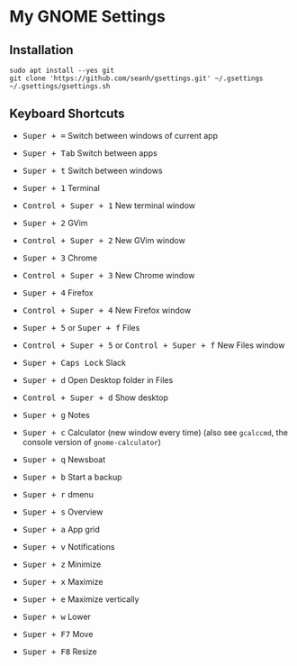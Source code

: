 My GNOME Settings
=================

Installation
------------

```terminal
sudo apt install --yes git
git clone 'https://github.com/seanh/gsettings.git' ~/.gsettings
~/.gsettings/gsettings.sh
```

Keyboard Shortcuts
------------------

* <kbd><kbd>Super</kbd> + <kbd>=</kbd></kbd> Switch between windows of current app
* <kbd><kbd>Super</kbd> + <kbd>Tab</kbd></kbd> Switch between apps
* <kbd><kbd>Super</kbd> + <kbd>t</kbd></kbd> Switch between windows

* <kbd><kbd>Super</kbd> + <kbd>1</kbd></kbd> Terminal
* <kbd><kbd>Control</kbd> + <kbd>Super</kbd> + <kbd>1</kbd></kbd> New terminal window
* <kbd><kbd>Super</kbd> + <kbd>2</kbd></kbd> GVim
* <kbd><kbd>Control</kbd> + <kbd>Super</kbd> + <kbd>2</kbd></kbd> New GVim window
* <kbd><kbd>Super</kbd> + <kbd>3</kbd></kbd> Chrome
* <kbd><kbd>Control</kbd> + <kbd>Super</kbd> + <kbd>3</kbd></kbd> New Chrome window
* <kbd><kbd>Super</kbd> + <kbd>4</kbd></kbd> Firefox
* <kbd><kbd>Control</kbd> + <kbd>Super</kbd> + <kbd>4</kbd></kbd> New Firefox window
* <kbd><kbd>Super</kbd> + <kbd>5</kbd></kbd> or <kbd><kbd>Super</kbd> + <kbd>f</kbd></kbd> Files
* <kbd><kbd>Control</kbd> + <kbd>Super</kbd> + <kbd>5</kbd></kbd> or <kbd><kbd>Control</kbd> + <kbd>Super</kbd> + <kbd>f</kbd></kbd> New Files window

* <kbd><kbd>Super</kbd> + <kbd>Caps Lock</kbd></kbd> Slack
* <kbd><kbd>Super</kbd> + <kbd>d</kbd></kbd> Open Desktop folder in Files
* <kbd><kbd>Control</kbd> + <kbd>Super</kbd> + <kbd>d</kbd></kbd> Show desktop
* <kbd><kbd>Super</kbd> + <kbd>g</kbd></kbd> Notes
* <kbd><kbd>Super</kbd> + <kbd>c</kbd></kbd> Calculator (new window every time) (also see `gcalccmd`, the console version of `gnome-calculator`)
* <kbd><kbd>Super</kbd> + <kbd>q</kbd></kbd> Newsboat
* <kbd><kbd>Super</kbd> + <kbd>b</kbd></kbd> Start a backup

* <kbd><kbd>Super</kbd> + <kbd>r</kbd></kbd> dmenu
* <kbd><kbd>Super</kbd> + <kbd>s</kbd></kbd> Overview
* <kbd><kbd>Super</kbd> + <kbd>a</kbd></kbd> App grid
* <kbd><kbd>Super</kbd> + <kbd>v</kbd></kbd> Notifications

* <kbd><kbd>Super</kbd> + <kbd>z</kbd></kbd> Minimize
* <kbd><kbd>Super</kbd> + <kbd>x</kbd></kbd> Maximize
* <kbd><kbd>Super</kbd> + <kbd>e</kbd></kbd> Maximize vertically
* <kbd><kbd>Super</kbd> + <kbd>w</kbd></kbd> Lower
* <kbd><kbd>Super</kbd> + <kbd>F7</kbd></kbd> Move
* <kbd><kbd>Super</kbd> + <kbd>F8</kbd></kbd> Resize

